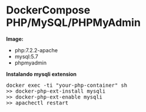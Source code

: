<h1>DockerCompose PHP/MySQL/PHPMyAdmin</h1>

<b>Image:</b>
<ul>
  <li>php:7.2.2-apache</li>
  <li>mysql:5.7</li>
  <li>phpmyadmin</li>
</ul>

<b>Instalando mysqli extension</b>
<pre>
docker exec -ti "your-php-container" sh
>> docker-php-ext-install mysqli 
>> docker-php-ext-enable mysqli
>> apachectl restart
</pre>
